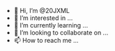 - 👋 Hi, I’m @20JXML
- 👀 I’m interested in ...
- 🌱 I’m currently learning ...
- 💞️ I’m looking to collaborate on ...
- 📫 How to reach me ...

<!---
20JXML/20JXML is a ✨ special ✨ repository because its `README.md` (this file) appears on your GitHub profile.
You can click the Preview link to take a look at your changes.
--->

